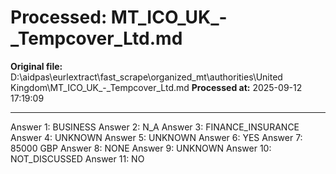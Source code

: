 # Processed: MT_ICO_UK_-_Tempcover_Ltd.md

**Original file:** D:\aidpas\eurlextract\fast_scrape\organized_mt\authorities\United Kingdom\MT_ICO_UK_-_Tempcover_Ltd.md
**Processed at:** 2025-09-12 17:19:09

---

Answer 1: BUSINESS
Answer 2: N_A
Answer 3: FINANCE_INSURANCE
Answer 4: UNKNOWN
Answer 5: UNKNOWN
Answer 6: YES
Answer 7: 85000 GBP
Answer 8: NONE
Answer 9: UNKNOWN
Answer 10: NOT_DISCUSSED
Answer 11: NO